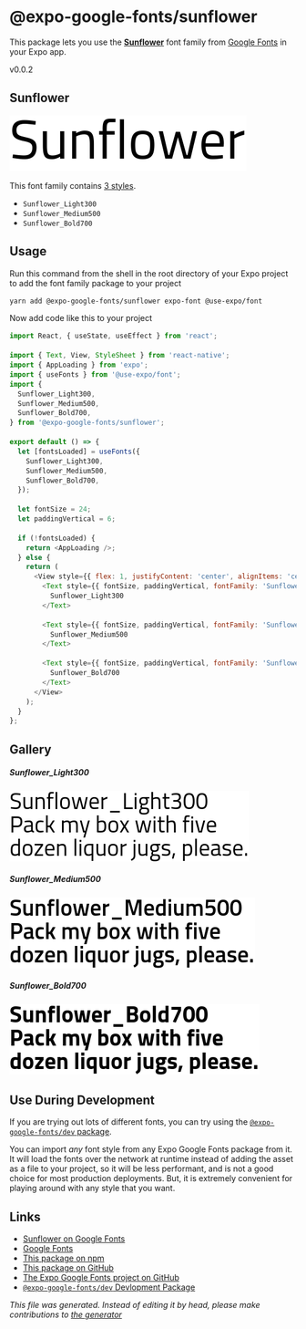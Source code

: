 # @expo-google-fonts/sunflower

This package lets you use the [**Sunflower**](https://fonts.google.com/specimen/Sunflower) font family from [Google Fonts](https://fonts.google.com/) in your Expo app.

v0.0.2

## Sunflower

![Sunflower](./font-family.png)

This font family contains [3 styles](#gallery).

- `Sunflower_Light300`
- `Sunflower_Medium500`
- `Sunflower_Bold700`

## Usage

Run this command from the shell in the root directory of your Expo project to add the font family package to your project
```sh
yarn add @expo-google-fonts/sunflower expo-font @use-expo/font
```

Now add code like this to your project
```js
import React, { useState, useEffect } from 'react';

import { Text, View, StyleSheet } from 'react-native';
import { AppLoading } from 'expo';
import { useFonts } from '@use-expo/font';
import {
  Sunflower_Light300,
  Sunflower_Medium500,
  Sunflower_Bold700,
} from '@expo-google-fonts/sunflower';

export default () => {
  let [fontsLoaded] = useFonts({
    Sunflower_Light300,
    Sunflower_Medium500,
    Sunflower_Bold700,
  });

  let fontSize = 24;
  let paddingVertical = 6;

  if (!fontsLoaded) {
    return <AppLoading />;
  } else {
    return (
      <View style={{ flex: 1, justifyContent: 'center', alignItems: 'center' }}>
        <Text style={{ fontSize, paddingVertical, fontFamily: 'Sunflower_Light300' }}>
          Sunflower_Light300
        </Text>

        <Text style={{ fontSize, paddingVertical, fontFamily: 'Sunflower_Medium500' }}>
          Sunflower_Medium500
        </Text>

        <Text style={{ fontSize, paddingVertical, fontFamily: 'Sunflower_Bold700' }}>
          Sunflower_Bold700
        </Text>
      </View>
    );
  }
};

```

## Gallery

##### Sunflower_Light300
![Sunflower_Light300](./e60ce84d8ac799e771211c4fa34de99812b730e86342f32f94fbccfa79461bd0.ttf.png)

##### Sunflower_Medium500
![Sunflower_Medium500](./cf53d978b098c900279393bfdf56611a8003d688b2b16b7bd767182e1b0c58e8.ttf.png)

##### Sunflower_Bold700
![Sunflower_Bold700](./f3b680ac8a8f4a8a9ede88bf72084ae45ddd8dd7a8a87e826b9ce8946a7b0536.ttf.png)


## Use During Development

If you are trying out lots of different fonts, you can try using the [`@expo-google-fonts/dev` package](https://www.npmjs.com/package/@expo-google-fonts/dev).

You can import *any* font style from any Expo Google Fonts package from it. It will load the fonts
over the network at runtime instead of adding the asset as a file to your project, so it will be 
less performant, and is not a good choice for most production deployments. But, it is extremely convenient
for playing around with any style that you want.

## Links

- [Sunflower on Google Fonts](https://fonts.google.com/specimen/Sunflower)
- [Google Fonts](https://fonts.google.com/)
- [This package on npm](https://www.npmjs.com/package/@expo-google-fonts/sunflower)
- [This package on GitHub](https://github.com/expo/google-fonts/tree/master/font-packages/sunflower)
- [The Expo Google Fonts project on GitHub](https://github.com/expo/google-fonts)
- [`@expo-google-fonts/dev` Devlopment Package](https://github.com/expo/google-fonts/tree/master/font-packages/dev)


*This file was generated. Instead of editing it by head, please make contributions to [the generator](https://github.com/expo/google-fonts/tree/master/packages/generator)*
